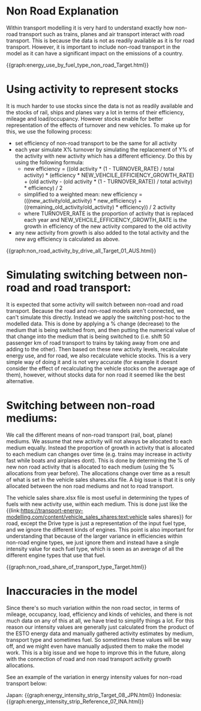 # Non Road Explanation
Within transport modelling it is very hard to understand exactly how non-road transport such as trains, planes and air transport interact with road transport. This is because the data is not as readily available as it is for road transport. However, it is important to include non-road transport in the model as it can have a significant impact on the emissions of a country.

{{graph:energy_use_by_fuel_type_non_road_Target.html}}

# Using activity to represent stocks
It is much harder to use stocks since the data is not as readily available and the stocks of rail, ships and planes vary a lot in terms of their efficiency, mileage and load/occupancy. However stocks enable for better representation of the effects of turnover and new vehicles. To make up for this, we use the following process:

- set efficiency of non-road transport to be the same for all activity
- each year simulate X% turnover by simulating the replacement of Y% of the activity with new activity which has a different efficiency. Do this by using the following formula:
    - new efficiency = ((old activity * (1 - TURNOVER_RATE) / total activity) * (efficiency * NEW_VEHCILE_EFFICIENCY_GROWTH_RATE) + (old activity - (old activity * (1 - TURNOVER_RATE)) / total activity) * efficiency) / 2
    - simplified to a weighted mean: new efficiency = (((new_activity/old_activity) * new_efficiency) + ((remaining_old_activity/old_activity) * efficiency)) / 2 activity
    - where TURNOVER_RATE is the proportion of activity that is replaced each year and NEW_VEHCILE_EFFICIENCY_GROWTH_RATE is the growth in efficiency of the new activity compared to the old activity
- any new activity from growth is also added to the total activity and the new avg efficiency is calculated as above.

{{graph:non_road_activity_by_drive_all_Target_01_AUS.html}}

# Simulating switching between non-road and road transport:
It is expected that some activity will switch between non-road and road transport. Because the road and non-road models aren't connected, we can't simulate this directly. Instead we apply the switching post-hoc to the modelled data. This is done by applying a % change (decrease) to the medium that is being switched from, and then putting the numerical value of that change into the medium that is being switched to (i.e. shift 50 passenger km of road transport to trains by taking away from one and adding to the other). Then based on these new activity levels, recalculate energy use, and for road, we also recalculate vehicle stocks. This is a very simple way of doing it and is not very accurate (for example it doesnt consider the effect of recalculating the vehicle stocks on the average age of them), however, without stocks data for non road it seemed like the best alternative.

# Switching between non-road mediums:
We call the different means of non-road transport (rail, boat, plane) mediums. We assume that new activity will not always be allocated to each medium equally. Instead the proportion of growth in activity that is allocated to each medium can changes over time (e.g. trains may increase in activity fast while boats and airplanes dont). This is done by determining the % of new non road activity that is allocated to each medium (using the % allocations from year before). The allocations change over time as a result of what is set in the vehicle sales shares.xlsx file. A big issue is that it is only allocated between the non road mediums and not to road transport.

The vehicle sales share.xlsx file is most useful in determining the types of fuels with new activity use, within each medium. This is done just like the {{link:https://transport-energy-modelling.com/content/vehicle_sales_shares:text:vehicle sales shares}} for road, except the Drive type is just a representation of the input fuel type, and we ignore the different kinds of engines. This point is also important for understanding that because of the larger variance in efficiencies within non-road engine types, we just ignore them and instead have a single intensity value for each fuel type, which is seen as an average of all the different engine types that use that fuel.

{{graph:non_road_share_of_transport_type_Target.html}}

# Inaccuracies in the model
Since there's so much variation within the non road sector, in terms of mileage, occupancy, load, efficiency and kinds of vehicles, and there is not much data on any of this at all, we have tried to simplify things a lot. For this reason our intensity values are generally just calculated from the product of the ESTO energy data and manually gathered activity estimates by medium, transport type and sometimes fuel. So sometimes these values will be way off, and we might even have manually adjusted them to make the model work. This is a big issue and we hope to improve this in the future, along with the connection of road and non road transport activity growth allocations.  

See an example of the variation in energy intensity values for non-road transport below:

Japan:
{{graph:energy_intensity_strip_Target_08_JPN.html}} 
Indonesia:
{{graph:energy_intensity_strip_Reference_07_INA.html}}
